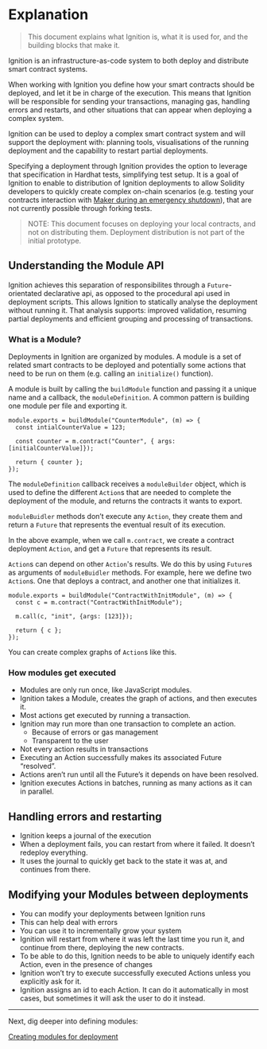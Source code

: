 # Explanation

> This document explains what Ignition is, what it is used for, and the building blocks that make it.

Ignition is an infrastructure-as-code system to both deploy and distribute smart contract systems.

When working with Ignition you define how your smart contracts should be deployed, and let it be in charge of the execution. This means that Ignition will be responsible for sending your transactions, managing gas, handling errors and restarts, and other situations that can appear when deploying a complex system.

Ignition can be used to deploy a complex smart contract system and will support the deployment with: planning tools, visualisations of the running deployment and the capability to restart partial deployments.

Specifying a deployment through Ignition provides the option to leverage that specification in Hardhat tests, simplifying test setup. It is a goal of Ignition to enable to distribution of Ignition deployments to allow Solidity developers to quickly create complex on-chain scenarios (e.g. testing your contracts interaction with [Maker during an emergency shutdown](https://docs.makerdao.com/smart-contract-modules/shutdown)), that are not currently possible through forking tests.

> NOTE: This document focuses on deploying your local contracts, and not on distributing them. Deployment distribution is not part of the initial prototype.

## Understanding the Module API

Ignition achieves this separation of responsibilites through a `Future`-orientated declarative api, as opposed to the procedural api used in deployment scripts. This allows Ignition to statically analyse the deployment without running it. That analysis supports: improved validation, resuming partial deployments and efficient grouping and processing of transactions.

### What is a Module?

Deployments in Ignition are organized by modules. A module is a set of related smart contracts to be deployed and potentially some actions that need to be run on them (e.g. calling an `initialize()` function).

A module is built by calling the `buildModule` function and passing it a unique name and a callback, the `moduleDefinition`. A common pattern is building one module per file and exporting it.

```tsx
module.exports = buildModule("CounterModule", (m) => {
  const intialCounterValue = 123;

  const counter = m.contract("Counter", { args: [initialCounterValue]});

  return { counter };
});
```

The `moduleDefinition` callback receives a `moduleBuilder` object, which is used to define the different `Action`s that are needed to complete the deployment of the module, and returns the contracts it wants to export.

`moduleBuidler` methods don’t execute any `Action`, they create them and return a `Future` that represents the eventual result of its execution.

In the above example, when we call `m.contract`, we create a contract deployment `Action`, and get a `Future` that represents its result.

`Action`s can depend on other `Action`'s results. We do this by using `Future`s as arguments of `moduleBuidler` methods. For example, here we define two `Action`s. One that deploys a contract, and another one that initializes it.

```tsx
module.exports = buildModule("ContractWithInitModule", (m) => {
  const c = m.contract("ContractWithInitModule");

  m.call(c, "init", {args: [123]});

  return { c };
});
```

You can create complex graphs of `Action`s like this.

### How modules get executed

- Modules are only run once, like JavaScript modules.
- Ignition takes a Module, creates the graph of actions, and then executes it.
- Most actions get executed by running a transaction.
- Ignition may run more than one transaction to complete an action.
    - Because of errors or gas management
    - Transparent to the user
- Not every action results in transactions
- Executing an Action successfully makes its associated Future “resolved”.
- Actions aren’t run until all the Future’s it depends on have been resolved.
- Ignition executes Actions in batches, running as many actions as it can in parallel.

<!-- ## Using a Module from another Module

- How to use a Module from another one.
- Only get one result per module.
- Using the same module twice gives you the same set of contracts. Doesn’t deploy twice.
- If an action depends on another module’s future, it won’t be executed until the entire module gets successfully executed. -->

## Handling errors and restarting

- Ignition keeps a journal of the execution
- When a deployment fails, you can restart from where it failed. It doesn’t redeploy everything.
- It uses the journal to quickly get back to the state it was at, and continues from there.

## Modifying your Modules between deployments

- You can modify your deployments between Ignition runs
- This can help deal with errors
- You can use it to incrementally grow your system
- Ignition will restart from where it was left the last time you run it, and continue from there, deploying the new contracts.
- To be able to do this, Ignition needs to be able to uniquely identify each Action, even in the presence of changes
- Ignition won’t try to execute successfully executed Actions unless you explicitly ask for it.
- Ignition assigns an id to each Action. It can do it automatically in most cases, but sometimes it will ask the user to do it instead.

---

Next, dig deeper into defining modules:

[Creating modules for deployment](./creating-modules-for-deployment.md)
